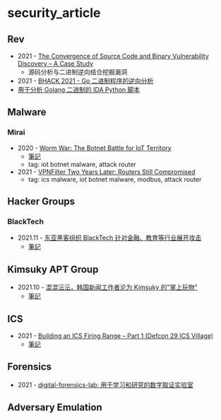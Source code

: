 # security_article


## Rev
- 2021 - [The Convergence of Source Code and Binary Vulnerability Discovery – A Case Study](https://www.s3.eurecom.fr/docs/asiaccs22_mantovani.pdf)
	- 源码分析与二进制逆向结合挖掘漏洞
- 2021 - [BHACK 2021 - Go 二进制程序的逆向分析](http://www.blackstormsecurity.com/docs/BHACK_2021_ALEXANDREBORGES.pdf)
- [用于分析 Golang 二进制的 IDA Python 脚本](https://github.com/SentineLabs/AlphaGolang)


## Malware

### Mirai
- 2020 - [Worm War: The Botnet Battle for IoT Territory](https://documents.trendmicro.com/assets/white_papers/wp-worm-war-the-botnet-battle-for-iot-territory.pdf)
	- [筆記](Malware/Mirai/war_worm.md)
	- tag: iot botnet malware, attack router
- 2021 - [VPNFilter Two Years Later: Routers Still Compromised](https://www.trendmicro.com/en_us/research/21/a/vpnfilter-two-years-later-routers-still-compromised-.html)
	- tag: ics malware, iot botnet malware, modbus, attack router


## Hacker Groups

### BlackTech 
- 2021.11 - [东亚黑客组织 BlackTech 针对金融、教育等行业展开攻击](http://report.threatbook.cn/BL.pdf)
	- [筆記](HackerGroups/BlackTech/2021_11_1.md)

## Kimsuky APT Group
- 2021.10 - [混混沄沄，韩国新闻工作者沦为 Kimsuky 的"掌上玩物"](http://report.threatbook.cn/KM.pdf)
	- [筆記](HackerGroups/BlackTech/2021_10_1.md)

## ICS
- 2021 - [Building an ICS Firing Range – Part 1 (Defcon 29 ICS Village)](https://blog.nviso.eu/2021/08/18/building-an-ics-firing-range-part-1/)
	- [筆記](ICS/Other/2021_08_defcon_ics_village_part1.md)

## Forensics

- 2021 - [digital-forensics-lab: 用于学习和研究的数字取证实验室](https://github.com/frankwxu/digital-forensics-lab)


## Adversary Emulation









